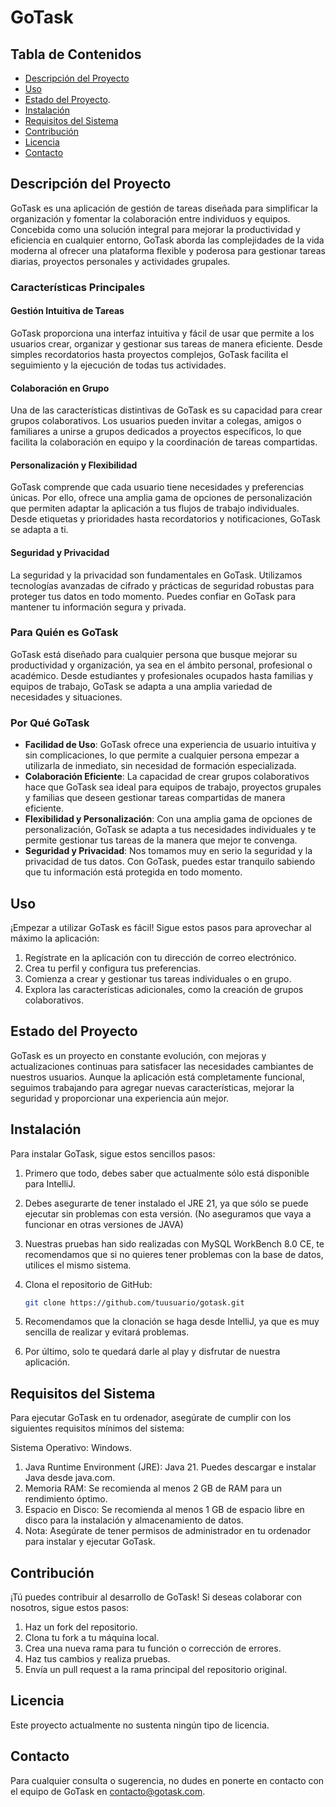 # GoTask


## Tabla de Contenidos
- [Descripción del Proyecto](#descripción-del-proyecto)
- [Uso](#uso)
- [Estado del Proyecto](estado-del-proyecto).
- [Instalación](#instalación)
- [Requisitos del Sistema](#requisitos-del-sistema)
- [Contribución](#contribución)
- [Licencia](#licencia)
- [Contacto](#contacto)



## Descripción del Proyecto
GoTask es una aplicación de gestión de tareas diseñada para simplificar la organización y fomentar la colaboración entre individuos y equipos. Concebida como una solución integral para mejorar la productividad y eficiencia en cualquier entorno, GoTask aborda las complejidades de la vida moderna al ofrecer una plataforma flexible y poderosa para gestionar tareas diarias, proyectos personales y actividades grupales.

### Características Principales

#### Gestión Intuitiva de Tareas
GoTask proporciona una interfaz intuitiva y fácil de usar que permite a los usuarios crear, organizar y gestionar sus tareas de manera eficiente. Desde simples recordatorios hasta proyectos complejos, GoTask facilita el seguimiento y la ejecución de todas tus actividades.

#### Colaboración en Grupo
Una de las características distintivas de GoTask es su capacidad para crear grupos colaborativos. Los usuarios pueden invitar a colegas, amigos o familiares a unirse a grupos dedicados a proyectos específicos, lo que facilita la colaboración en equipo y la coordinación de tareas compartidas.

#### Personalización y Flexibilidad
GoTask comprende que cada usuario tiene necesidades y preferencias únicas. Por ello, ofrece una amplia gama de opciones de personalización que permiten adaptar la aplicación a tus flujos de trabajo individuales. Desde etiquetas y prioridades hasta recordatorios y notificaciones, GoTask se adapta a ti.

#### Seguridad y Privacidad
La seguridad y la privacidad son fundamentales en GoTask. Utilizamos tecnologías avanzadas de cifrado y prácticas de seguridad robustas para proteger tus datos en todo momento. Puedes confiar en GoTask para mantener tu información segura y privada.

### Para Quién es GoTask

GoTask está diseñado para cualquier persona que busque mejorar su productividad y organización, ya sea en el ámbito personal, profesional o académico. Desde estudiantes y profesionales ocupados hasta familias y equipos de trabajo, GoTask se adapta a una amplia variedad de necesidades y situaciones.

### Por Qué GoTask

- **Facilidad de Uso**: GoTask ofrece una experiencia de usuario intuitiva y sin complicaciones, lo que permite a cualquier persona empezar a utilizarla de inmediato, sin necesidad de formación especializada.
- **Colaboración Eficiente**: La capacidad de crear grupos colaborativos hace que GoTask sea ideal para equipos de trabajo, proyectos grupales y familias que deseen gestionar tareas compartidas de manera eficiente.
- **Flexibilidad y Personalización**:  Con una amplia gama de opciones de personalización, GoTask se adapta a tus necesidades individuales y te permite gestionar tus tareas de la manera que mejor te convenga.
- **Seguridad y Privacidad**: Nos tomamos muy en serio la seguridad y la privacidad de tus datos. Con GoTask, puedes estar tranquilo sabiendo que tu información está protegida en todo momento.


## Uso
¡Empezar a utilizar GoTask es fácil! Sigue estos pasos para aprovechar al máximo la aplicación:

1. Regístrate en la aplicación con tu dirección de correo electrónico.
2. Crea tu perfil y configura tus preferencias.
3. Comienza a crear y gestionar tus tareas individuales o en grupo.
4. Explora las características adicionales, como la creación de grupos colaborativos.



## Estado del Proyecto
GoTask es un proyecto en constante evolución, con mejoras y actualizaciones continuas para satisfacer las necesidades cambiantes de nuestros usuarios. Aunque la aplicación está completamente funcional, seguimos trabajando para agregar nuevas características, mejorar la seguridad y proporcionar una experiencia aún mejor.



## Instalación
Para instalar GoTask, sigue estos sencillos pasos: 

1. Primero que todo, debes saber que actualmente sólo está disponible para IntelliJ.

2. Debes asegurarte de tener instalado el JRE 21, ya que sólo se puede ejecutar sin problemas con esta versión. (No aseguramos que vaya a funcionar en otras versiones de JAVA)

3. Nuestras pruebas han sido realizadas con MySQL WorkBench 8.0 CE, te recomendamos que si no quieres tener problemas con la base de datos, utilices el mismo sistema.

4. Clona el repositorio de GitHub:
   ```bash
   git clone https://github.com/tuusuario/gotask.git

5. Recomendamos que la clonación se haga desde IntelliJ, ya que es muy sencilla de realizar y evitará problemas.

6. Por último, solo te quedará darle al play y disfrutar de nuestra aplicación.



## Requisitos del Sistema
Para ejecutar GoTask en tu ordenador, asegúrate de cumplir con los siguientes requisitos mínimos del sistema:

Sistema Operativo: Windows.
1. Java Runtime Environment (JRE): Java 21. Puedes descargar e instalar Java desde java.com.
2. Memoria RAM: Se recomienda al menos 2 GB de RAM para un rendimiento óptimo.
3. Espacio en Disco: Se recomienda al menos 1 GB de espacio libre en disco para la instalación y almacenamiento de datos.
4. Nota: Asegúrate de tener permisos de administrador en tu ordenador para instalar y ejecutar GoTask.


## Contribución
¡Tú puedes contribuir al desarrollo de GoTask! Si deseas colaborar con nosotros, sigue estos pasos:

1. Haz un fork del repositorio.
2. Clona tu fork a tu máquina local.
3. Crea una nueva rama para tu función o corrección de errores.
4. Haz tus cambios y realiza pruebas.
5. Envía un pull request a la rama principal del repositorio original.



## Licencia
Este proyecto actualmente no sustenta ningún tipo de licencia.



## Contacto
Para cualquier consulta o sugerencia, no dudes en ponerte en contacto con el equipo de GoTask en contacto@gotask.com.
